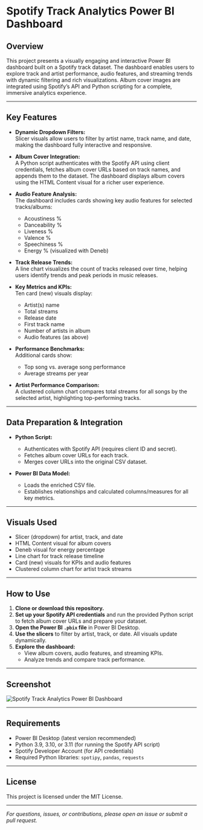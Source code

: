 # Spotify Track Analytics Power BI Dashboard

## Overview

This project presents a visually engaging and interactive Power BI dashboard built on a Spotify track dataset. The dashboard enables users to explore track and artist performance, audio features, and streaming trends with dynamic filtering and rich visualizations. Album cover images are integrated using Spotify’s API and Python scripting for a complete, immersive analytics experience.

---

## Key Features

- **Dynamic Dropdown Filters:**  
  Slicer visuals allow users to filter by artist name, track name, and date, making the dashboard fully interactive and responsive.

- **Album Cover Integration:**  
  A Python script authenticates with the Spotify API using client credentials, fetches album cover URLs based on track names, and appends them to the dataset. The dashboard displays album covers using the HTML Content visual for a richer user experience.

- **Audio Feature Analysis:**  
  The dashboard includes cards showing key audio features for selected tracks/albums:
    - Acoustiness %
    - Danceability %
    - Liveness %
    - Valence %
    - Speechiness %
    - Energy % (visualized with Deneb)

- **Track Release Trends:**  
  A line chart visualizes the count of tracks released over time, helping users identify trends and peak periods in music releases.

- **Key Metrics and KPIs:**  
  Ten card (new) visuals display:
    - Artist(s) name
    - Total streams
    - Release date
    - First track name
    - Number of artists in album
    - Audio features (as above)

- **Performance Benchmarks:**  
  Additional cards show:
    - Top song vs. average song performance
    - Average streams per year

- **Artist Performance Comparison:**  
  A clustered column chart compares total streams for all songs by the selected artist, highlighting top-performing tracks.

---

## Data Preparation & Integration

- **Python Script:**  
  - Authenticates with Spotify API (requires client ID and secret).
  - Fetches album cover URLs for each track.
  - Merges cover URLs into the original CSV dataset.

- **Power BI Data Model:**  
  - Loads the enriched CSV file.
  - Establishes relationships and calculated columns/measures for all key metrics.

---

## Visuals Used

- Slicer (dropdown) for artist, track, and date
- HTML Content visual for album covers
- Deneb visual for energy percentage
- Line chart for track release timeline
- Card (new) visuals for KPIs and audio features
- Clustered column chart for artist track streams

---

## How to Use

1. **Clone or download this repository.**
2. **Set up your Spotify API credentials** and run the provided Python script to fetch album cover URLs and prepare your dataset.
3. **Open the Power BI `.pbix` file** in Power BI Desktop.
4. **Use the slicers** to filter by artist, track, or date. All visuals update dynamically.
5. **Explore the dashboard:**  
    - View album covers, audio features, and streaming KPIs.
    - Analyze trends and compare track performance.

---

## Screenshot

![Spotify Track Analytics Power BI Dashboard](image.jpg)

---

## Requirements

- Power BI Desktop (latest version recommended)
- Python 3.9, 3.10, or 3.11 (for running the Spotify API script)
- Spotify Developer Account (for API credentials)
- Required Python libraries: `spotipy`, `pandas`, `requests`

---

## License

This project is licensed under the MIT License.

---

*For questions, issues, or contributions, please open an issue or submit a pull request.*
